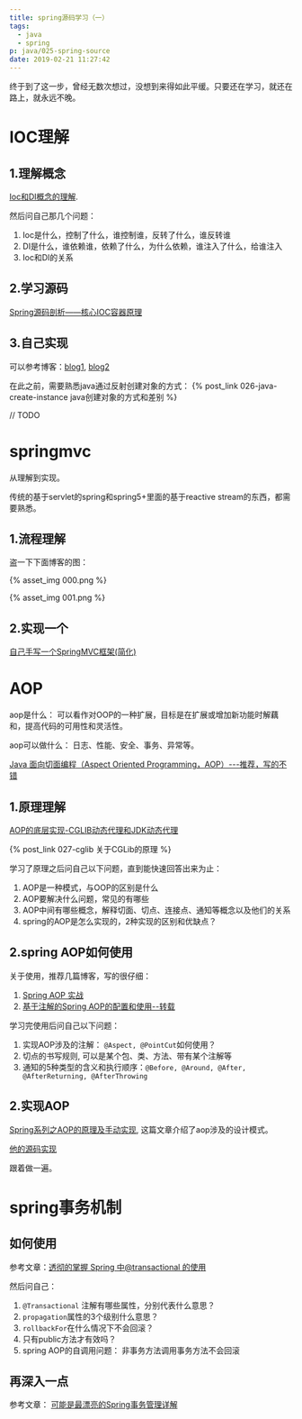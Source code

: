 ```yaml
---
title: spring源码学习（一）
tags:
  - java
  - spring
p: java/025-spring-source
date: 2019-02-21 11:27:42
---
```


终于到了这一步，曾经无数次想过，没想到来得如此平缓。只要还在学习，就还在路上，就永远不晚。

# IOC理解

## 1.理解概念
[Ioc和DI概念的理解](https://jinnianshilongnian.iteye.com/blog/1413846).

然后问自己那几个问题：
1. Ioc是什么，控制了什么，谁控制谁，反转了什么，谁反转谁
2. DI是什么，谁依赖谁，依赖了什么，为什么依赖，谁注入了什么，给谁注入
3. Ioc和DI的关系

## 2.学习源码
[Spring源码剖析——核心IOC容器原理](https://blog.csdn.net/lisongjia123/article/details/52129340)

## 3.自己实现

可以参考博客：[blog1](https://segmentfault.com/a/1190000013130650), [blog2](https://www.jianshu.com/p/72aeb5d94360)

在此之前，需要熟悉java通过反射创建对象的方式： {% post_link 026-java-create-instance  java创建对象的方式和差别 %}


// TODO

# springmvc
从理解到实现。

传统的基于servlet的spring和spring5+里面的基于reactive stream的东西，都需要熟悉。

## 1.流程理解
盗一下下面博客的图：

{% asset_img 000.png %}

{% asset_img 001.png %}


## 2.实现一个
[自己手写一个SpringMVC框架(简化)](https://my.oschina.net/liughDevelop/blog/1622646)

# AOP

aop是什么： 可以看作对OOP的一种扩展，目标是在扩展或增加新功能时解藕和，提高代码的可用性和灵活性。

aop可以做什么： 日志、性能、安全、事务、异常等。

[Java 面向切面编程（Aspect Oriented Programming，AOP）---推荐，写的不错](https://www.cnblogs.com/liuning8023/p/4343957.html)

## 1.原理理解

[AOP的底层实现-CGLIB动态代理和JDK动态代理](https://blog.csdn.net/dreamrealised/article/details/12885739)

{% post_link 027-cglib 关于CGLib的原理 %}

学习了原理之后问自己以下问题，直到能快速回答出来为止：
1. AOP是一种模式，与OOP的区别是什么
2. AOP要解决什么问题，常见的有哪些
3. AOP中间有哪些概念，解释切面、切点、连接点、通知等概念以及他们的关系
4. spring的AOP是怎么实现的，2种实现的区别和优缺点？

## 2.spring AOP如何使用

关于使用，推荐几篇博客，写的很仔细：
1. [Spring AOP 实战](https://segmentfault.com/a/1190000007469982)
2. [基于注解的Spring AOP的配置和使用--转载](https://www.cnblogs.com/davidwang456/p/4013631.html)

学习完使用后问自己以下问题：
1. 实现AOP涉及的注解： `@Aspect, @PointCut`如何使用？
2. 切点的书写规则, 可以是某个包、类、方法、带有某个注解等
3. 通知的5种类型的含义和执行顺序：`@Before, @Around, @After, @AfterReturning, @AfterThrowing`


## 2.实现AOP

[Spring系列之AOP的原理及手动实现](https://juejin.im/post/5c1c402b6fb9a049a570df27), 这篇文章介绍了aop涉及的设计模式。

[他的源码实现](https://github.com/lliyu/myspring/tree/master/src/main/java/aop)

跟着做一遍。

# spring事务机制

## 如何使用
参考文章：[透彻的掌握 Spring 中@transactional 的使用](https://www.ibm.com/developerworks/cn/java/j-master-spring-transactional-use/index.html)

然后问自己：
1. `@Transactional` 注解有哪些属性，分别代表什么意思？
2. `propagation`属性的3个级别什么意思？
3. `rollbackFor`在什么情况下不会回滚？
4. 只有public方法才有效吗？
5. spring AOP的自调用问题： 非事务方法调用事务方法不会回滚

## 再深入一点
参考文章： [可能是最漂亮的Spring事务管理详解](https://juejin.im/post/5b00c52ef265da0b95276091)


